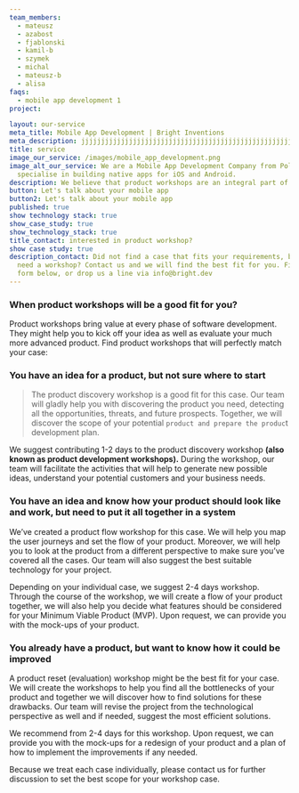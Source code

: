 ```yaml
---
team_members:
  - mateusz
  - azabost
  - fjablonski
  - kamil-b
  - szymek
  - michal
  - mateusz-b
  - alisa
faqs:
  - mobile app development 1
project:

layout: our-service
meta_title: Mobile App Development | Bright Inventions
meta_description: jjjjjjjjjjjjjjjjjjjjjjjjjjjjjjjjjjjjjjjjjjjjjjjjjjjjjjj
title: service
image_our_service: /images/mobile_app_development.png
image_alt_our_service: We are a Mobile App Development Company from Poland. We
  specialise in building native apps for iOS and Android.
description: We believe that product workshops are an integral part of the product development process, no matter which stages your product <span>is in. During the product workshop</span>, we will help you discover your product idea, set your product goals, understand the pitfalls and find the solution on how to make your product better. Our workshop team will adapt the workshop just for your exclusive case and adjust the whole process for your individual needs. Due to the global pandemic situation, we offer online workshops as well.
button: Let's talk about your mobile app
button2: Let's talk about your mobile app
published: true
show technology stack: true
show_case_study: true
show_technology_stack: true
title_contact: interested in product workshop?
show case study: true
description_contact: Did not find a case that fits your requirements, but still
  need a workshop? Contact us and we will find the best fit for you. Fill the
  form below, or drop us a line via info@bright.dev
---
```


### When product workshops **will be a good** fit for you?

Product workshops bring value at every phase of software development. They might help you to kick off your idea as well as evaluate your much more advanced product. Find product workshops that will perfectly match your case:

### You have an idea for a product, but not sure where to start

> The <span>product discovery workshop</span> is a good fit for this case. Our team will gladly help you with discovering the product you need, detecting all the opportunities, threats, and future prospects. Together, we will discover the scope of your potential `product and prepare the produc`t development plan.

We suggest contributing 1-2 days to the product discovery workshop **(also known as product development workshops).** During the workshop, our team will facilitate the activities that will help to generate new possible ideas, understand your potential customers and your business needs.

### You have an idea and know how your product should look like and work, but need to put it all together in a system

We’ve created a <span>product flow workshop<span> for this case. We will help you map the user journeys and set the flow of your product. Moreover, we will help you to look at the product from a different perspective to make sure you’ve covered all the cases. Our team will also suggest the best suitable technology for your project.

Depending on your individual case, we suggest 2-4 days workshop. Through the course of the workshop, we will create a flow of your product together, we will also help you decide what features should be considered for your Minimum Viable Product (MVP). Upon request, we can provide you with the mock-ups of your product.

### You already have a product, but want to know how it could be improved

A product reset (evaluation) workshop might be the best fit for your case. We will create the workshops to help you find all the bottlenecks of your product and together we will discover how to find solutions for these drawbacks. Our team will revise the project from the technological perspective as well and if needed, suggest the most efficient solutions.

We recommend from 2-4 days for this workshop. Upon request, we can provide you with the mock-ups for a redesign of your product and a plan of how to implement the improvements if any needed.

Because we treat each case individually, please contact us for further discussion to set the best scope for your workshop case.
